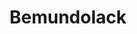 ---
description: Started this channel to talk about art. I'm still gonna do that, but
  now I'm gonna talk about other stuff, too. It's gonna be scripted from now on, too,
  even though I didn't script my videos at first.
title: Bemundolack
type: channel
channel: bemundolack
menu:
  main:
    parent: Channels
tags:
- breadtube
- anarchism
url: /bemundolack/
providers:
  facebook:
    name: Bemundolack
    slug: bemundolack
    url: https://www.facebook.com/Bemundolack/
    description: ""
    subscribers: 0
  instagram:
    name: Bemundolack
    slug: bemundolack
    url: https://www.instagram.com/bemundolack/
    description: ""
    subscribers: 0
  twitter:
    name: Bemundolack
    slug: bemundolack
    url: https://twitter.com/bemundolack
    description: ""
    subscribers: 0
  youtube:
    name: Bemundolack
    slug: UC8Ubtzq6EXH8CPA9v7-1pmA
    url: https://www.youtube.com/channel/UC8Ubtzq6EXH8CPA9v7-1pmA
    description: "Started this channel to talk about art. I'm still gonna do that,
      but now I'm gonna talk about other stuff, too. It's gonna be scripted from now
      on, too, even though I didn't script my videos at first.

You can contact
      me here:

bemundolack@gmail.com
https://twitter.com/bemundolack
https://www.instagram.com/bemundolack/
https://www.facebook.com/Bemundolack/"
    subscribers: 2353
videos:
- OUjubexKBIs
- JikPx8fx8OQ
- idiJQwsitZI
- 3rZo1f1gfUs
- FRrsT_M3OvY
- 9WpdlgdSQic
- GlKSH0_je8c
- ElHA2pWIz-I
- 5QjukcchXWk
- fQ5ZUYm_KAA
- vBs108tc5TU
- YgNlGp2jfs4
- SsCdhjCQCoU
- XvggoXxKB54
- dmidiJ8VS38
- 2Dyv8VBr3bI
- Mg_GxbRlqp4
- oLXv9q5w_u4
- hVDVP0UCSzA
- QRjEGw4_mZQ
- xaCOL9MLAH8
- aEQ72HmVRN8
- LRvY5azEF1g
- NQebUlT_8Uc
- GGuSQZDcEWo
---
